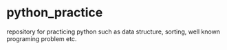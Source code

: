 python_practice
===============

repository for practicing python such as data structure, sorting, well known programing problem etc.
